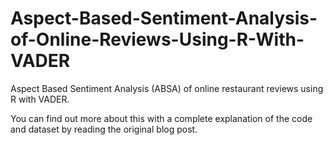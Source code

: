 # Aspect-Based-Sentiment-Analysis-of-Online-Reviews-Using-R-With-VADER
Aspect Based Sentiment Analysis (ABSA) of online restaurant reviews using R with VADER.

You can find out more about this with a complete explanation of the code and dataset by reading the original blog post.
